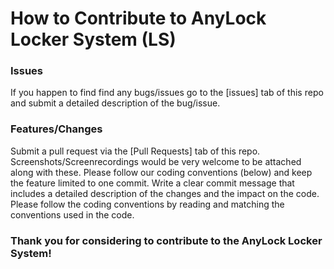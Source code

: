 <h1>How to Contribute to AnyLock Locker System (LS)</h1>
<h3>Issues</h3>
If you happen to find find any bugs/issues go to the [issues] tab of this repo and submit a detailed description of the bug/issue. 
<h3>Features/Changes</h3>
Submit a pull request via the [Pull Requests] tab of this repo. Screenshots/Screenrecordings would be very welcome to be attached along with these. Please follow our coding conventions (below) and keep the feature limited to one commit. Write a clear commit message that includes a detailed description of the changes and the impact on the code. Please follow the coding conventions by reading and matching the conventions used in the code. 

<h3>Thank you for considering to contribute to the AnyLock Locker System!</h3>
